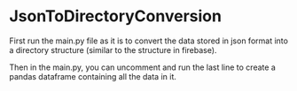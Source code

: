 # JsonToDirectoryConversion

First run the main.py file as it is to convert the data stored in json format into a directory structure (similar to the structure in firebase).

Then in the main.py, you can uncomment and run the last line to create a pandas dataframe containing all the data in it.
